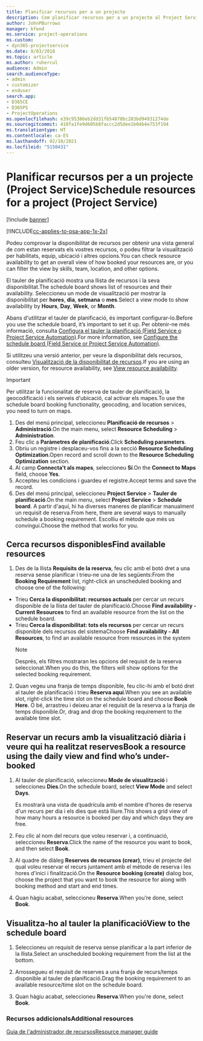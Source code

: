 ```yaml
---
title: Planificar recursos per a un projecte
description: Com planificar recursos per a un projecte al Project Service
author: JohnPBurrows
manager: kfend
ms.service: project-operations
ms.custom:
- dyn365-projectservice
ms.date: 8/03/2018
ms.topic: article
ms.author: ruhercul
audience: Admin
search.audienceType:
- admin
- customizer
- enduser
search.app:
- D365CE
- D365PS
- ProjectOperations
ms.openlocfilehash: e39c95386eb2dd31fb54878bc203bd94931274de
ms.sourcegitcommit: 418fa1fe9d605b8faccc2d5dee1b04b4e753f194
ms.translationtype: HT
ms.contentlocale: ca-ES
ms.lasthandoff: 02/10/2021
ms.locfileid: "5150431"
---
```

# <a name="schedule-resources-for-a-project-project-service"></a><span data-ttu-id="be276-103">Planificar recursos per a un projecte (Project Service)</span><span class="sxs-lookup"><span data-stu-id="be276-103">Schedule resources for a project (Project Service)</span></span>

[!include [banner](../includes/psa-now-project-operations.md)]

[!INCLUDE[cc-applies-to-psa-app-1x-2x](../includes/cc-applies-to-psa-app-1x-2x.md)]

<span data-ttu-id="be276-104">Podeu comprovar la disponibilitat de recursos per obtenir una vista general de com estan reservats els vostres recursos, o podeu filtrar la visualització per habilitats, equip, ubicació i altres opcions.</span><span class="sxs-lookup"><span data-stu-id="be276-104">You can check resource availability to get an overall view of how booked your resources are, or you can filter the view by skills, team, location, and other options.</span></span>  
  
<span data-ttu-id="be276-105">El tauler de planificació mostra una llista de recursos i la seva disponibilitat.</span><span class="sxs-lookup"><span data-stu-id="be276-105">The schedule board shows list of resources and their availability.</span></span> <span data-ttu-id="be276-106">Seleccioneu un mode de visualització per mostrar la disponibilitat per **hores**, **dia**, **setmana** o **mes**.</span><span class="sxs-lookup"><span data-stu-id="be276-106">Select a view mode to show availability by **Hours**, **Day**, **Week**, or **Month**.</span></span>  
  
<span data-ttu-id="be276-107">Abans d'utilitzar el tauler de planificació, és important configurar-lo.</span><span class="sxs-lookup"><span data-stu-id="be276-107">Before you use the schedule board, it’s important to set it up.</span></span> <span data-ttu-id="be276-108">Per obtenir-ne més informació, consulta [Configura el tauler la planificació (Field Service o Project Service Automation)](https://docs.microsoft.com/dynamics365/field-service/configure-schedule-board).</span><span class="sxs-lookup"><span data-stu-id="be276-108">For more information, see [Configure the schedule board (Field Service or Project Service Automation)](https://docs.microsoft.com/dynamics365/field-service/configure-schedule-board).</span></span>
  
<span data-ttu-id="be276-109">Si utilitzeu una versió anterior, per veure la disponibilitat dels recursos, consulteu [Visualització de la disponibilitat de recursos](../psa/view-resource-availability.md).</span><span class="sxs-lookup"><span data-stu-id="be276-109">If you are using an older version, for resource availability, see [View resource availability](../psa/view-resource-availability.md).</span></span>  

> [!IMPORTANT]
>  <span data-ttu-id="be276-110">Per utilitzar la funcionalitat de reserva de tauler de planificació, la geocodificació i els serveis d'ubicació, cal activar els mapes.</span><span class="sxs-lookup"><span data-stu-id="be276-110">To use the schedule board booking functionality, geocoding, and location services, you need to turn on maps.</span></span>  
> 
> 1. <span data-ttu-id="be276-111">Des del menú principal, seleccioneu **Planificació de recursos** > **Administració**.</span><span class="sxs-lookup"><span data-stu-id="be276-111">On the main menu, select **Resource Scheduling** > **Administration**.</span></span>  
> 2. <span data-ttu-id="be276-112">Feu clic a **Paràmetres de planificació**.</span><span class="sxs-lookup"><span data-stu-id="be276-112">Click **Scheduling parameters**.</span></span>  
> 3. <span data-ttu-id="be276-113">Obriu un registre i desplaceu-vos fins a la secció **Resource Scheduling Optimization**.</span><span class="sxs-lookup"><span data-stu-id="be276-113">Open record and scroll down to the **Resource Scheduling Optimization** section.</span></span>  
> 4. <span data-ttu-id="be276-114">Al camp **Connecta't als mapes**, seleccioneu **Sí**.</span><span class="sxs-lookup"><span data-stu-id="be276-114">On the **Connect to Maps** field, choose **Yes**.</span></span>  
> 5. <span data-ttu-id="be276-115">Accepteu les condicions i guardeu el registre.</span><span class="sxs-lookup"><span data-stu-id="be276-115">Accept terms and save the record.</span></span>  
> 6. <span data-ttu-id="be276-116">Des del menú principal, seleccioneu **Project Service** > **Tauler de planificació**.</span><span class="sxs-lookup"><span data-stu-id="be276-116">On the main menu, select **Project Service** > **Schedule board**.</span></span> <span data-ttu-id="be276-117">A partir d'aquí, hi ha diverses maneres de planificar manualment un requisit de reserva.</span><span class="sxs-lookup"><span data-stu-id="be276-117">From here, there are several ways to manually schedule a booking requirement.</span></span> <span data-ttu-id="be276-118">Escolliu el mètode que més us convingui.</span><span class="sxs-lookup"><span data-stu-id="be276-118">Choose the method that works for you.</span></span>
  
## <a name="find-available-resources"></a><span data-ttu-id="be276-119">Cerca recursos disponibles</span><span class="sxs-lookup"><span data-stu-id="be276-119">Find available resources</span></span>

1.  <span data-ttu-id="be276-120">Des de la llista **Requisits de la reserva**, feu clic amb el botó dret a una reserva sense planificar i trieu-ne una de les següents:</span><span class="sxs-lookup"><span data-stu-id="be276-120">From the **Booking Requirement** list, right-click an unscheduled booking and choose one of the following:</span></span>  
  
- <span data-ttu-id="be276-121">Trieu **Cerca la disponibilitat: recursos actuals** per cercar un recurs disponible de la llista del tauler de planificació.</span><span class="sxs-lookup"><span data-stu-id="be276-121">Choose **Find availability - Current Resources** to find an available resource from the list on the schedule board.</span></span>  
- <span data-ttu-id="be276-122">Trieu **Cerca la disponibilitat: tots els recursos** per cercar un recurs disponible dels recursos del sistema</span><span class="sxs-lookup"><span data-stu-id="be276-122">Choose **Find availability - All Resources**, to find an available resource from resources in the system</span></span>  
   > [!NOTE]
   >  <span data-ttu-id="be276-123">Després, els filtres mostraran les opcions del requisit de la reserva seleccionat.</span><span class="sxs-lookup"><span data-stu-id="be276-123">When you do this, the filters will show options for the selected booking requirement.</span></span>  
  
2. <span data-ttu-id="be276-124">Quan vegeu una franja de temps disponible, feu clic-hi amb el botó dret al tauler de planificació i trieu **Reserva aquí**.</span><span class="sxs-lookup"><span data-stu-id="be276-124">When you see an available slot, right-click the time slot on the schedule board and choose **Book Here**.</span></span> <span data-ttu-id="be276-125">O bé, arrastreu i deixeu anar el requisit de la reserva a la franja de temps disponible.</span><span class="sxs-lookup"><span data-stu-id="be276-125">Or, drag and drop the booking requirement to the available time slot.</span></span>  
  

## <a name="book-a-resource-using-the-daily-view-and-find-whos-under-booked"></a><span data-ttu-id="be276-126">Reservar un recurs amb la visualització diària i veure qui ha realitzat reserves</span><span class="sxs-lookup"><span data-stu-id="be276-126">Book a resource using the daily view and find who’s under-booked</span></span>
  
1.  <span data-ttu-id="be276-127">Al tauler de planificació, seleccioneu **Mode de visualització** i seleccioneu **Dies**.</span><span class="sxs-lookup"><span data-stu-id="be276-127">On the schedule board, select **View Mode** and select **Days**.</span></span>  
  
    <span data-ttu-id="be276-128">Es mostrarà una vista de quadrícula amb el nombre d'hores de reserva d'un recurs per dia i els dies que està lliure.</span><span class="sxs-lookup"><span data-stu-id="be276-128">This shows a grid view of how many hours a resource is booked per day and which days they are free.</span></span>  
  
2.  <span data-ttu-id="be276-129">Feu clic al nom del recurs que voleu reservar i, a continuació, seleccioneu **Reserva**.</span><span class="sxs-lookup"><span data-stu-id="be276-129">Click the name of the resource you want to book, and then select **Book**.</span></span>  
  
3.  <span data-ttu-id="be276-130">Al quadre de diàleg **Reserves de recursos (crear)**, trieu el projecte del qual voleu reservar el recurs juntament amb el mètode de reserva i les hores d'inici i finalització.</span><span class="sxs-lookup"><span data-stu-id="be276-130">On the **Resource booking (create)** dialog box, choose the project that you want to book the resource for along with booking method and start and end times.</span></span>  
  
4.  <span data-ttu-id="be276-131">Quan hàgiu acabat, seleccioneu **Reserva**.</span><span class="sxs-lookup"><span data-stu-id="be276-131">When you’re done, select **Book**.</span></span>  
  
## <a name="view-to-the-schedule-board"></a><span data-ttu-id="be276-132">Visualitza-ho al tauler la planificació</span><span class="sxs-lookup"><span data-stu-id="be276-132">View to the schedule board</span></span>
  
1.  <span data-ttu-id="be276-133">Seleccioneu un requisit de reserva sense planificar a la part inferior de la llista.</span><span class="sxs-lookup"><span data-stu-id="be276-133">Select an unscheduled booking requirement from the list at the bottom.</span></span>  
  
2.  <span data-ttu-id="be276-134">Arrossegueu el requisit de reserves a una franja de recurs/temps disponible al tauler de planificació.</span><span class="sxs-lookup"><span data-stu-id="be276-134">Drag the booking requirement to an available resource/time slot on the schedule board.</span></span>  
  
3.  <span data-ttu-id="be276-135">Quan hàgiu acabat, seleccioneu **Reserva**.</span><span class="sxs-lookup"><span data-stu-id="be276-135">When you're done, select **Book**.</span></span>  
  
### <a name="additional-resources"></a><span data-ttu-id="be276-136">Recursos addicionals</span><span class="sxs-lookup"><span data-stu-id="be276-136">Additional resources</span></span>  
 [<span data-ttu-id="be276-137">Guia de l'administrador de recursos</span><span class="sxs-lookup"><span data-stu-id="be276-137">Resource manager guide</span></span>](../psa/resource-manager-guide.md)
